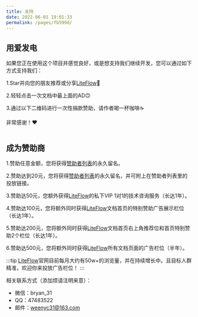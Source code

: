 ```yaml
---
title: 支持
date: 2022-06-01 19:01:33
permalink: /pages/fb599d/
---
```


## 用爱发电

如果您正在使用这个项目并感觉良好，或是想支持我们继续开发，您可以通过如下方式支持我们：

1.Star并向您的朋友推荐或分享[LiteFlow](https://gitee.com/dromara/liteFlow)🚀

2.轻轻点击一次文档中最上面的AD🙃

3.通过以下二维码进行一次性捐款赞助，请作者喝一杯咖啡☕️

非常感谢！❤️

<img :src="$withBase('/img/support.png')" style="zoom: 40%" class="no-zoom">

## 成为赞助商

1.赞助任意金额，您将获得[赞助者列表](/pages/b52ac5/)的永久留名。

2.赞助达到20元，您将获得[赞助者列表](/pages/b52ac5/)的永久留名，并可附上在赞助者列表里的投放链接。

3.赞助达50元，您额外获得[LiteFlow](https://liteflow.yomahub.com/)的私下VIP 1对1的技术咨询服务（长达1年）。

4.赞助达100元，您将额外同时获得[LiteFlow](https://liteflow.yomahub.com/)文档首页的特别赞助广告展示栏位（长达1年）。

5.赞助达200元，您将额外同时获得[LiteFlow](https://liteflow.yomahub.com/)文档首页右上角推荐位和首页特别赞助2个栏位（长达1年）。

6.赞助达500元，您将额外同时获得[LiteFlow](https://liteflow.yomahub.com/)所有文档页面的广告栏位（半年）。

:::tip
[LiteFlow](https://liteflow.yomahub.com/)官网目前每月大约有50w+的浏览量，并在持续增长中。且目标人群精准，欢迎你来投放广告栏位！
:::
<img :src="$withBase('/img/monthpv.png')" style="zoom: 40%" class="no-zoom">

相关联系方式（添加烦请注明来意）：
* 微信：bryan_31
* QQ：47483522
* 邮件：weenyc31@163.com